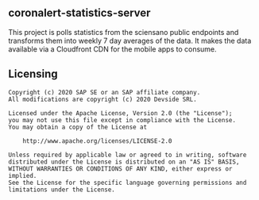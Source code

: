 ## coronalert-statistics-server

This project is polls statistics from the sciensano public endpoints and transforms them into weekly 7 day averages of the data.
It makes the data available via a Cloudfront CDN for the mobile apps to consume. 

## Licensing
```
Copyright (c) 2020 SAP SE or an SAP affiliate company.
All modifications are copyright (c) 2020 Devside SRL.

Licensed under the Apache License, Version 2.0 (the "License");
you may not use this file except in compliance with the License.
You may obtain a copy of the License at

    http://www.apache.org/licenses/LICENSE-2.0

Unless required by applicable law or agreed to in writing, software
distributed under the License is distributed on an "AS IS" BASIS,
WITHOUT WARRANTIES OR CONDITIONS OF ANY KIND, either express or implied.
See the License for the specific language governing permissions and
limitations under the License.
```
